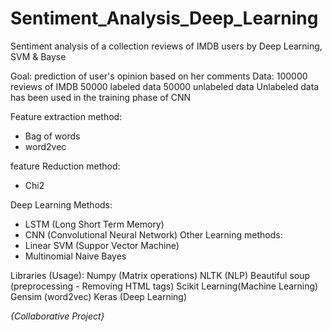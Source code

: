 # Sentiment_Analysis_Deep_Learning
Sentiment analysis of a collection reviews of IMDB users by Deep Learning, SVM &amp; Bayse

Goal: prediction of user's opinion based on her comments
Data: 100000 reviews of IMDB
50000 labeled data
50000 unlabeled data
Unlabeled data has been used in the training phase of CNN

Feature extraction method:
 - Bag of words
 - word2vec
 
 feature Reduction method:
 - Chi2
 
 Deep Learning Methods:
 - LSTM (Long Short Term Memory)
 - CNN (Convolutional Neural Network)
 Other Learning methods:
 - Linear SVM (Suppor Vector Machine)
 - Multinomial Naive Bayes
 
 Libraries (Usage):
 Numpy (Matrix operations)
 NLTK (NLP)
 Beautiful soup (preprocessing - Removing HTML tags)
 Scikit Learning(Machine Learning)
 Gensim (word2vec)
 Keras (Deep Learning)

_{Collaborative Project}_
 
